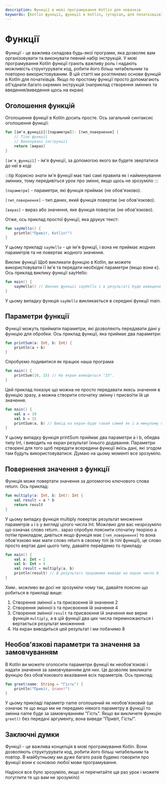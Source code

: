 ```yaml
---
description: Функції в мові програмування Kotlin для новачків
keywords: [kotlin функції, функції в kotlin, туторіал, для початківців]
---
```


# Функції
Функції - це важлива складова будь-якої програми, яка дозволяє вам організовувати та виконувати певний набір інструкцій. У мові програмування Kotlin функції грають важливу роль і надають можливість структурувати код, робити його більш читабельним та повторно використовуваним. В цій статті ми розглянемо основи функцій в Kotlin для початківців. Якщо по простому функції просто допомагають об'єднати багато окремих інструкцій (наприклад створення змінних та введення/виведення щось на екран)

## Оголошення функцій
Оголошення функції в Kotlin досить просте. Ось загальний синтаксис оголошення функції:

```kotlin
fun [ім'я_функції]([параметри]): [тип_повернення] {
    // Тіло функції
    // Виконувані інструкції
    return [вираз]
}
```
`[ім'я_функції]` - ім'я функції, за допомогою якого ви будете звертатися до неї в коді 

:::tip Корисно знати
ім'я функції має такі самі правила як і найменування змінних, тому передивіться урок про змінні, якщо щось не зрозуміло
:::

`[параметри]` - параметри, які функція приймає (не обов'язково).

`[тип_повернення]` - тип даних, який функція повертає (не обов'язково).

`[вираз]` - вираз або значення, яке функція повертає (не обов'язково).

Отже, ось приклад простої функції, яка друкує текст:

```kotlin
fun sayHello() {
    println("Привіт, Kotlin!")
}
```
У цьому прикладі `sayHello` - це ім'я функції, і вона не приймає жодних параметрів та не повертає жодного значення.

Виклик функції
Щоб викликати функцію в Kotlin, ви можете використовувати її ім'я та передати необхідні параметри (якщо вони є). Ось приклад виклику функції sayHello:

```kotlin
fun main() {
    sayHello() // Виклик функції sayHello і в результаті буде виведено "Привіт, Kotlin!"
}
```
У цьому випадку функція `sayHello` викликається в середині функції main.

## Параметри функції
Функції можуть приймати параметри, які дозволяють передавати дані у функцію для обробки. Ось приклад функції, яка приймає два параметри:

```kotlin
fun printSum(a: Int, b: Int) {
    println(a + b)
}
```
Спробуємо подивитися як працює наша програма

```kotlin
fun main() {
    printSum(10, 15) // На екран виведеться "25".
}
```

Цей приклад показує що можна не просто передавати якесь значення в функцію зразу, а можна створити спочатку змінну і присвоїти їй це значення.
```kotlin
fun main() {
    val a = 10
    val b = 15
    printSum(a, b) // Вивід на екран буде такий самий як і в минулому прикладі
}
```
У цьому випадку функція printSum приймає два параметри a і b, обидва типу Int, і виводить на екран результат їхнього додавання. Параметри створені для того щоб передати всередини функції якісь дані, які згодом там будуть використовуватися. Думаю на цьому моменті все зрозуміло.

## Повернення значення з функції
Функція може повертати значення за допомогою ключового слова return. Ось приклад:

```kotlin
fun multiply(a: Int, b: Int): Int {
    val result = a * b
    return result
}
```
У цьому випадку функція multiply повертає результат множення параметрів `a` і `b` у вигляді цілого числа Int. Можлвио для вас незрозуміло що означає слово return.. зараз спробую пояснити спочатку теорією а потім прикладом, дивіться якщо функція має `[тип_повернення]` то вона обов'язково має мати слово return в своєму тілі (в тілі функції), це слово просто вертає дані цього типу, давайте перейдемо то прикладу
```kotlin
fun main() {
    val a: Int = 2
    val b: Int = 4
    val result = multiply(a, b)
    println(result) // В результаті прорамама виведе на екран число 8
}
```
Хмм.. можливо ви досі не зрозуміли чому так, давайте поясню що робиться в прикладі вище:
1. Створення змінної `a` та присвоєння їй значення 2
2. Створення змінної `b` та присвоєння їй значення 4
3. Створення змінної `result` та присвоєння їй значення яке верне функція `multiply`, а в цій функції два цих числа перемножаються і вертається результат множенння
4. На екран виводиться цей результат і ми побачимо 8

## Необов'язкові параметри та значення за замовчуванням
В Kotlin ви можете оголосити параметри функції як необов'язкові і надати значення за замовчуванням для них. Це дозволяє викликати функцію без обов'язкового вказівання всіх параметрів. Ось приклад:

```kotlin
fun greet(name: String = "Гість") {
    println("Привіт, $name!")
}
```
У цьому прикладі параметр name оголошений як необов'язковий (це означає те що якщо ми не передамо ніякого параметру в функції то змінна name буде за замовчуванням "Гість". Якщо ви викличете функцію `greet()` без передачі аргументу, вона виведе "Привіт, Гість!".

## Заключні думки
Функції - це важлива концепція в мові програмування Kotlin. Вони дозволяють структурувати код, робити його більш читабельним та повтор. В майбутньому ми дуже багато разів будемо говорити про функції вони є основою любої мови програмування. 

Надіюся все було зрозуміло, якщо ні перечитайте ще раз урок і можете погуглити те що вам не зрозуміло)